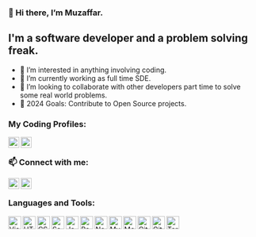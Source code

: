 ### 👋 Hi there, I’m Muzaffar.


## I'm a software developer and a problem solving freak.
- 👀 I’m interested in anything involving coding.
- 🌱 I’m currently working as full time SDE.
- 💞️ I’m looking to collaborate with other developers part time to solve some real world problems.
- 🥅 2024 Goals: Contribute to Open Source projects.

### My Coding Profiles:

[<img align="left" alt="muzaffarbhat | GFG" width="22px" src="https://cdn.jsdelivr.net/npm/simple-icons@v3/icons/geeksforgeeks.svg" />][geeksforgeeks]
[<img align="left" alt="muzaffarbhat | LeetCode" width="22px" src="https://cdn.jsdelivr.net/npm/simple-icons@v3/icons/leetcode.svg" />][leetcode]

<br />


### 📫 Connect with me:

[<img align="left" alt="muzaffarbhat | LinkedIn" width="22px" src="https://cdn.jsdelivr.net/npm/simple-icons@v3/icons/linkedin.svg" />][linkedin]
[<img align="left" alt="muzaffarbhat | Instagram" width="22px" src="https://cdn.jsdelivr.net/npm/simple-icons@v3/icons/instagram.svg" />][instagram]

<br />

### Languages and Tools:

[<img align="left" alt="Visual Studio Code" width="26px" src="https://cdn.jsdelivr.net/npm/simple-icons@3.13.0/icons/visualstudiocode.svg" />](https://code.visualstudio.com/)
[<img align="left" alt="HTML5" width="26px" src="https://cdn.jsdelivr.net/npm/simple-icons@3.13.0/icons/html5.svg" />](https://developer.mozilla.org/en-US/docs/Web/HTML)
[<img align="left" alt="CSS3" width="26px" src="https://cdn.jsdelivr.net/npm/simple-icons@3.13.0/icons/css3.svg" />](https://developer.mozilla.org/en-US/docs/Web/CSS)
[<img align="left" alt="Sass" width="26px" src="https://cdn.jsdelivr.net/npm/simple-icons@3.13.0/icons/sass.svg" />](https://sass-lang.com/)
[<img align="left" alt="JavaScript" width="26px" src="https://cdn.jsdelivr.net/npm/simple-icons@3.13.0/icons/javascript.svg" />](https://developer.mozilla.org/en-US/docs/Web/JavaScript)
[<img align="left" alt="React" width="26px" src="https://cdn.jsdelivr.net/npm/simple-icons@3.13.0/icons/react.svg" />](https://reactjs.org/)
[<img align="left" alt="Node.js" width="26px" src="https://cdn.jsdelivr.net/npm/simple-icons@3.13.0/icons/node-dot-js.svg" />](https://nodejs.org/en/)
[<img align="left" alt="MySQL" width="26px" src="https://cdn.jsdelivr.net/npm/simple-icons@3.13.0/icons/mysql.svg" />](https://www.mysql.com/)
[<img align="left" alt="MongoDB" width="26px" src="https://cdn.jsdelivr.net/npm/simple-icons@3.13.0/icons/mongodb.svg" />](https://www.mongodb.com/)
[<img align="left" alt="Git" width="26px" src="https://cdn.jsdelivr.net/npm/simple-icons@3.13.0/icons/git.svg" />](https://git-scm.com/)
[<img align="left" alt="GitHub" width="26px" src="https://cdn.jsdelivr.net/npm/simple-icons@3.13.0/icons/github.svg" />](https://github.com/)
[<img align="left" alt="Terminal" width="26px" src="https://cdn.jsdelivr.net/npm/simple-icons@3.13.0/icons/powershell.svg" />](https://www.microsoft.com/en-us/p/windows-terminal/9n0dx20hk701?activetab=pivot:overviewtab)

<br />
<br />




[linkedin]: https://linkedin.com/in/muzaffarahmadbhat
[instagram]: https://instagram.com/muzaffarbhat007
[geeksforgeeks]: https://auth.geeksforgeeks.org/user/muzaffarbhat/practice/
[leetcode]: https://leetcode.com/muzaffarbhat/

<!---
muzaffarbhat07/muzaffarbhat07 is a ✨ special ✨ repository because its `README.md` (this file) appears on your GitHub profile.
You can click the Preview link to take a look at your changes.
--->

